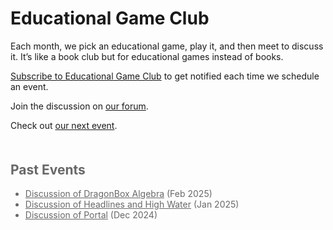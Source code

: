 # Educational Game Club
Each month, we pick an educational game, play it, and then meet to discuss it. It’s like a book club but for educational games instead of books.

[Subscribe to Educational Game Club](https://forms.gle/zqG56ErXTdNzSTF6A) to get notified each time we schedule an event.

Join the discussion on [our forum](https://discourse.educationalgameclub.com/).

<!-- **The next event** will take place in February and will be announced soon. -->

Check out [our next event](/events/next).

<div style="opacity: 0.65; margin-top: 50px;">
  <h2>Past Events</h2>

  <ul>
    <li><a href="/events/2025-02/">Discussion of DragonBox Algebra</a> (Feb 2025)</li>
    <li><a href="/events/2025-01/">Discussion of Headlines and High Water</a> (Jan 2025)</li>
    <li><a href="/events/2024-12/">Discussion of Portal</a> (Dec 2024)</li>
  </ul>
</div>